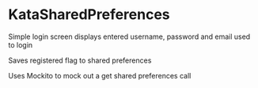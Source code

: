 # KataSharedPreferences

Simple login screen displays entered username, password and email used to login

Saves registered flag to shared preferences

Uses Mockito to mock out a get shared preferences call
